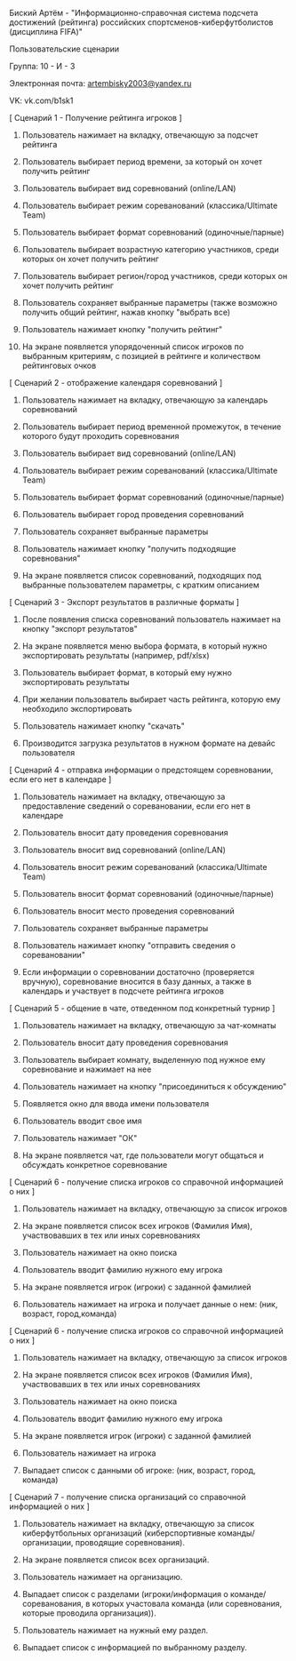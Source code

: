 Биский Артём - "Информационно-справочная система подсчета достижений (рейтинга) российских спортсменов-киберфутболистов (дисциплина FIFA)"

Пользовательские сценарии

Группа: 10 - И - 3

Электронная почта: artembisky2003@yandex.ru

VK: vk.com/b1sk1

[ Сценарий 1 - Получение рейтинга игроков ]

1. Пользователь нажимает на вкладку, отвечающую за подсчет рейтинга

2. Пользователь выбирает период времени, за который он хочет получить рейтинг

3. Пользователь выбирает вид соревнований (online/LAN)

4. Пользователь выбирает режим сореванований (классика/Ultimate Team)

5. Пользователь выбирает формат соревнований (одиночные/парные)

6. Пользователь выбирает возрастную категорию участников, среди которых он хочет получить рейтинг

7. Пользователь выбирает регион/город участников, среди которых он хочет получить рейтинг

8. Пользователь сохраняет выбранные параметры (также возможно получить общий рейтинг, нажав кнопку "выбрать все)

9. Пользователь нажимает кнопку "получить рейтинг"

10. На экране появляется упорядоченный список игроков по выбранным критериям, с позицией в рейтинге и количеством рейтинговых очков

[ Сценарий 2 - отображение календаря соревнований ]

1. Пользователь нажимает на вкладку, отвечающую за календарь соревнований

2. Пользователь выбирает период временной промежуток, в течение которого будут проходить соревнования

3. Пользователь выбирает вид соревнований (online/LAN)

4. Пользователь выбирает режим сореванований (классика/Ultimate Team)

5. Пользователь выбирает формат соревнований (одиночные/парные)

6. Пользователь выбирает город проведения соревнований

7. Пользователь сохраняет выбранные параметры

8. Пользователь нажимает кнопку "получить подходящие соревнования"

9. На экране появляется список соревнований, подходящих под выбранные пользователем параметры, с кратким описанием

[ Сценарий 3 - Экспорт результатов в различные форматы ]

1. После появления списка соревнований пользователь нажимает на кнопку "экспорт результатов"

2. На экране появляется меню выбора формата, в который нужно экспортировать результаты (например, pdf/xlsx)

3. Пользователь выбирает формат, в который ему нужно экспортировать результаты 

4. При желании пользователь выбирает часть рейтинга, которую ему необходило экспортировать

5. Пользователь нажимает кнопку "скачать"

6. Производится загрузка результатов в нужном формате на девайс пользователя

[ Сценарий 4 - отправка информации о предстоящем соревновании, если его нет в календаре ]

1. Пользователь нажимает на вкладку, отвечающую за предоставление сведений о соревановании, если его нет в календаре

2. Пользователь вносит дату проведения соревнования

3. Пользователь вносит вид соревнований (online/LAN)

4. Пользователь вносит режим сореванований (классика/Ultimate Team)

5. Пользователь вносит формат соревнований (одиночные/парные)

6. Пользователь вносит место проведения соревнований

7. Пользователь сохраняет выбранные параметры

8. Пользователь нажимает кнопку "отправить сведения о соревановании"

9. Если информации о соревновании достаточно (проверяется вручную), соревнование вносится в базу данных, а также в календарь и участвует в подсчете рейтинга игроков

[ Сценарий 5 - общение в чате, отведенном под конкретный турнир ]

1. Пользователь нажимает на вкладку, отвечающую за чат-комнаты

2. Пользователь вносит дату проведения соревнования

3. Пользователь выбирает комнату, выделенную под нужное ему соревнование и нажимает на нее

4. Пользователь нажимает на кнопку "присоединиться к обсуждению"

5. Появляется окно для ввода имени пользователя

6. Пользователь вводит свое имя

7. Пользователь нажимает "ОК"

8. На экране появляется чат, где пользователи могут общаться и обсуждать конкретное соревнование

[ Сценарий 6 - получение списка игроков со справочной информацией о них ]

1. Пользователь нажимает на вкладку, отвечающую за список игроков

2. На экране появляется список всех игроков (Фамилия Имя), участвовавших в тех или иных соревнованиях

3. Пользователь нажимает на окно поиска

4. Пользователь вводит фамилию нужного ему игрока

5. На экране появляется игрок (игроки) с заданной фамилией

6. Пользователь нажимает на игрока и получает данные о нем: (ник, возраст, город,команда)

[ Сценарий 6 - получение списка игроков со справочной информацией о них ]

1. Пользователь нажимает на вкладку, отвечающую за список игроков

2. На экране появляется список всех игроков (Фамилия Имя), участвовавших в тех или иных соревнованиях

3. Пользователь нажимает на окно поиска

4. Пользователь вводит фамилию нужного ему игрока

5. На экране появляется игрок (игроки) с заданной фамилией

6. Пользователь нажимает на игрока

7. Выпадает список с данными об игроке: (ник, возраст, город, команда)

[ Сценарий 7 - получение списка организаций со справочной информацией о них ]

1. Пользователь нажимает на вкладку, отвечающую за список киберфутбольных организаций (киберспортивные команды/организации, проводящие соревнования).

2. На экране появляется список всех организаций.

3. Пользователь нажимает на организацию. 

4. Выпадает список с разделами (игроки/информация о команде/сореванования, в которых участовала команда (или соревнования, которые проводила организация)).

5. Пользователь нажимает на нужный ему раздел.

6. Выпадает список с информацией по выбранному разделу.

